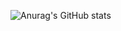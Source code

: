 ![Anurag's GitHub stats](https://github-readme-stats.vercel.app/api?username=barnards&show_icons=true&theme=radical)
